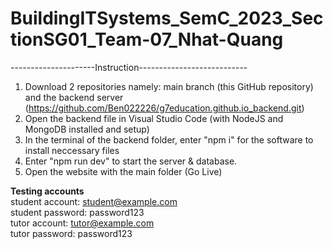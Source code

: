 # BuildingITSystems_SemC_2023_SectionSG01_Team-07_Nhat-Quang

---------------------Instruction---------------------------
1. Download 2 repositories namely: main branch (this GitHub repository) and the backend server (https://github.com/Ben022226/g7education.github.io_backend.git) 
2. Open the backend file in Visual Studio Code (with NodeJS and MongoDB installed and setup)
3. In the terminal of the backend folder, enter "npm i" for the software to install neccessary files
4. Enter "npm run dev" to start the server & database.
5. Open the website with the main folder (Go Live)
   
**Testing accounts**  
student account: student@example.com  
student password: password123  
tutor account: tutor@example.com  
tutor password: password123  

